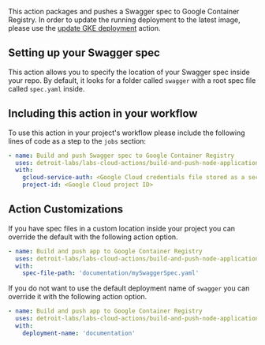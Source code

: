 This action packages and pushes a Swagger spec to Google Container Registry. In order to update the running deployment to the latest image, please use the
[update GKE deployment](../update-gke-deployment/action.yaml) action.

## Setting up your Swagger spec

This action allows you to specify the location of your Swagger spec inside your repo. By default, it looks for a folder called `swagger` with a root spec file called `spec.yaml` inside.

## Including this action in your workflow

To use this action in your project's workflow please include the following lines of code as a step to the `jobs` section:

```yaml
- name: Build and push Swagger spec to Google Container Registry
  uses: detroit-labs/labs-cloud-actions/build-and-push-node-application@main
  with:
    gcloud-service-auth: <Google Cloud credentials file stored as a secret>
    project-id: <Google Cloud project ID>
```

## Action Customizations

If you have spec files in a custom location inside your project you can override the default with the following action option.

```yaml
- name: Build and push app to Google Container Registry
  uses: detroit-labs/labs-cloud-actions/build-and-push-node-application@main
  with:
    spec-file-path: 'documentation/mySwaggerSpec.yaml'  
```

If you do not want to use the default deployment name of `swagger` you can override it with the following action option.

```yaml
- name: Build and push app to Google Container Registry
  uses: detroit-labs/labs-cloud-actions/build-and-push-node-application@main
  with:
    deployment-name: 'documentation'
```
